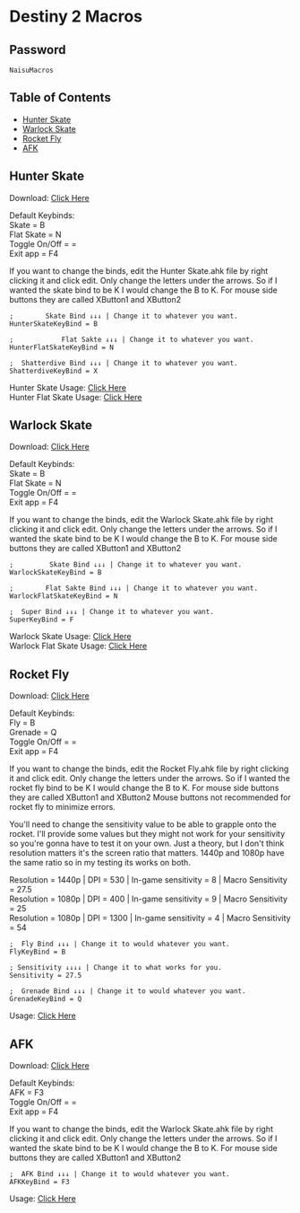 # Destiny 2 Macros
  
  ## Password
  ```
  NaisuMacros
  ```
  ## Table of Contents
  * [Hunter Skate](#hunter-skate)
  * [Warlock Skate](#warlock-skate)
  * [Rocket Fly](#rocket-fly)
  * [AFK](#afk)

  ## Hunter Skate
  Download: [Click Here](https://ouo.io/k3h9Do)
  
  Default Keybinds:<br/>
  Skate = B<br/>
  Flat Skate = N<br/>
  Toggle On/Off = =<br/>
  Exit app = F4<br/>
  
  If you want to change the binds, edit the Hunter Skate.ahk file by right clicking it and click edit.
  Only change the letters under the arrows. So if I wanted the skate bind to be K I would change the B to K. For mouse side buttons they are called XButton1 and XButton2
```
;        Skate Bind ↓↓↓ | Change it to whatever you want.
HunterSkateKeyBind = B

;            Flat Sakte ↓↓↓ | Change it to whatever you want.
HunterFlatSkateKeyBind = N

;  Shatterdive Bind ↓↓↓ | Change it to whatever you want.
ShatterdiveKeyBind = X
```
  Hunter Skate Usage: [Click Here](https://youtu.be/1JK1tbOjQcI)<br/>
  Hunter Flat Skate Usage: [Click Here](https://youtu.be/dxexie6Hg1M)<br/>
  
  ## Warlock Skate
  Download: [Click Here](https://ouo.io/aVxa33O)
  
  Default Keybinds:<br/>
  Skate = B<br/>
  Flat Skate = N<br/>
  Toggle On/Off = =<br/>
  Exit app = F4<br/>
  
  If you want to change the binds, edit the Warlock Skate.ahk file by right clicking it and click edit.
  Only change the letters under the arrows. So if I wanted the skate bind to be K I would change the B to K. For mouse side buttons they are called XButton1 and XButton2
```
;         Skate Bind ↓↓↓ | Change it to whatever you want.
WarlockSkateKeyBind = B

;        Flat Sakte Bind ↓↓↓ | Change it to whatever you want.
WarlockFlatSkateKeyBind = N

;  Super Bind ↓↓↓ | Change it to whatever you want.
SuperKeyBind = F
```
  Warlock Skate Usage: [Click Here](https://youtu.be/a6Cv_LOeTMc)<br/>
  Warlock Flat Skate Usage: [Click Here](https://youtu.be/8dBiK6m_uzI)<br/>
  
  ## Rocket Fly
  Download: [Click Here](https://ouo.io/evvuJ8)
  
  Default Keybinds:<br/>
  Fly = B<br/>
  Grenade = Q<br/>
  Toggle On/Off = =<br/>
  Exit app = F4<br/>
  
  If you want to change the binds, edit the Rocket Fly.ahk file by right clicking it and click edit.
  Only change the letters under the arrows. So if I wanted the rocket fly bind to be K I would change the B to K. For mouse side buttons they are called XButton1 and XButton2 Mouse buttons not recommended for rocket fly to minimize errors.<br/>
  
  You'll need to change the sensitivity value to be able to grapple onto the rocket. I'll provide some values but they might not work for your sensitivity so you're gonna have to test it on your own. Just a theory, but I don't think resolution matters it's the screen ratio that matters. 1440p and 1080p have the same ratio so in my testing its works on both.<br/>
  
  Resolution = 1440p | DPI = 530 | In-game sensitivity = 8 | Macro Sensitivity = 27.5<br/>
  Resolution = 1080p | DPI = 400 | In-game sensitivity = 9 | Macro Sensitivity = 25<br/>
  Resolution = 1080p | DPI = 1300 | In-game sensitivity = 4 | Macro Sensitivity = 54<br/>
```
;  Fly Bind ↓↓↓ | Change it to would whatever you want.
FlyKeyBind = B

; Sensitivity ↓↓↓↓ | Change it to what works for you.
Sensitivity = 27.5

;  Grenade Bind ↓↓↓ | Change it to would whatever you want.
GrenadeKeyBind = Q
```
  
  Usage: [Click Here]()
  
  ## AFK
  Download: [Click Here](https://ouo.io/xWEN3hc)
  
  Default Keybinds:<br/>
  AFK = F3<br/>
  Toggle On/Off = =<br/>
  Exit app = F4<br/>
  
  If you want to change the binds, edit the Warlock Skate.ahk file by right clicking it and click edit.
  Only change the letters under the arrows. So if I wanted the skate bind to be K I would change the B to K. For mouse side buttons they are called XButton1 and XButton2
```
;  AFK Bind ↓↓↓ | Change it to would whatever you want.
AFKKeyBind = F3
```
  
  Usage: [Click Here]()